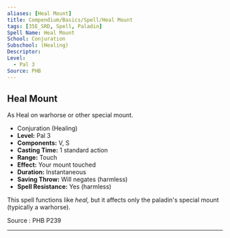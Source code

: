 ```yaml
---
aliases: [Heal Mount]
title: Compendium/Basics/Spell/Heal Mount
tags: [35E_SRD, Spell, Paladin]
Spell Name: Heal Mount
School: Conjuration
Subschool: (Healing)
Descriptor: 
Level:
  - Pal 3
Source: PHB
---
```



## Heal Mount

As Heal on warhorse or other special mount.

*   Conjuration (Healing)
*   **Level:** Pal 3
*   **Components:** V, S
*   **Casting Time:** 1 standard action
*   **Range:** Touch
*   **Effect:** Your mount touched
*   **Duration:** Instantaneous
*   **Saving Throw:** Will negates (harmless)
*   **Spell Resistance:** Yes (harmless)

<p>This spell functions like <i>heal,</i> but it affects only the paladin's special mount (typically a warhorse).</p>

Source : PHB P239

---
